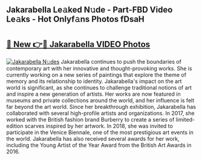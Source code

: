 ## Jakarabella Le𝚊ked N𝚞de - Part-FBD Video Le𝚊ks - Hot Onlyf𝚊ns Photos fDsaH

# <h2><a href="http://ab33229.deff.icu/?id=Jakarabella">🔗 New 👉🔴 Jakarabella VIDEO Photos</a></h2>

[![Jakarabella N𝚞des](https://i.imgur.com/rIISA9y.gif)](http://ab33229.deff.icu/?id=Jakarabella)
Jakarabella continues to push the boundaries of contemporary art with her innovative and thought-provoking works. She is currently working on a new series of paintings that explore the theme of memory and its relationship to identity. Jakarabella's impact on the art world is significant, as she continues to challenge traditional notions of art and inspire a new generation of artists. Her works are now featured in museums and private collections around the world, and her influence is felt far beyond the art world. Since her breakthrough exhibition, Jakarabella has collaborated with several high-profile artists and organizations. In 2017, she worked with the British fashion brand Burberry to create a series of limited-edition scarves inspired by her artwork. In 2018, she was invited to participate in the Venice Biennale, one of the most prestigious art events in the world. Jakarabella has also received several awards for her work, including the Young Artist of the Year Award from the British Art Awards in 2016.
